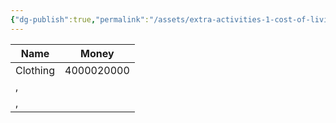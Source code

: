 ```yaml
---
{"dg-publish":true,"permalink":"/assets/extra-activities-1-cost-of-living/untitled-database/"}
---
```


|Name|Money|
|---|---|
|Clothing|4000020000|
|,|
|,|